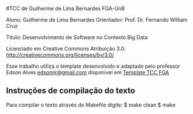 #TCC de Guilherme de Lima Bernardes FGA-UnB

Aluno: Guilherme de Lima Bernardes
Orientador: Prof. Dr. Fernando William Cruz

Título: Desenvolvimento de Software no Contexto Big Data

Licenciado em Creative Commons Atribuição 3.0:
http://creativecommons.org/licenses/by/3.0/

Esse trabalho utiliza o template desenvolvido e adaptado pelo professor Edson Alves <edsomjr@gmail.com> disponível em [Template TCC FGA](https://github.com/fga-unb/template-latex-tcc)


## Instruções de compilação do texto

Para compilar o texto através do Makefile digite:
	$ make clean
	$ make


